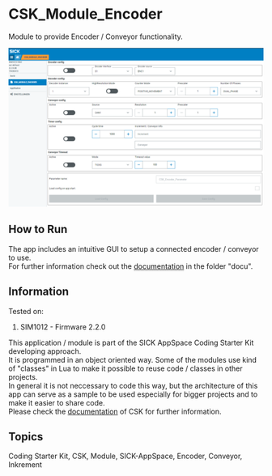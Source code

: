 # CSK_Module_Encoder

Module to provide Encoder / Conveyor functionality.  

![](https://github.com/SICKAppSpaceCodingStarterKit/CSK_Module_Encoder/blob/main/docu/media/UI_Screenshot.png)

## How to Run
The app includes an intuitive GUI to setup a connected encoder / conveyor to use.  
For further information check out the [documentation](https://raw.githack.com/SICKAppSpaceCodingStarterKit/CSK_Module_Encoder/main/docu/CSK_Module_Encoder.html) in the folder "docu".

## Information

Tested on:  
1. SIM1012        - Firmware 2.2.0  

This application / module is part of the SICK AppSpace Coding Starter Kit developing approach.  
It is programmed in an object oriented way. Some of the modules use kind of "classes" in Lua to make it possible to reuse code / classes in other projects.  
In general it is not neccessary to code this way, but the architecture of this app can serve as a sample to be used especially for bigger projects and to make it easier to share code.  
Please check the [documentation](https://github.com/SICKAppSpaceCodingStarterKit/.github/blob/main/docu/SICKAppSpaceCodingStarterKit_Documentation.md) of CSK for further information.  

## Topics

Coding Starter Kit, CSK, Module, SICK-AppSpace, Encoder, Conveyor, Inkrement
